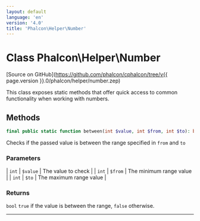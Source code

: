 ```yaml
---
layout: default
language: 'en'
version: '4.0'
title: 'Phalcon\Helper\Number'
---
```

# Class **Phalcon\Helper\Number**

[Source on GitHub](https://github.com/phalcon/cphalcon/tree/v{{ page.version }}.0/phalcon/helper/number.zep)

This class exposes static methods that offer quick access to common functionality when working with numbers.

## Methods
```php
final public static function between(int $value, int $from, int $to): bool
```
Checks if the passed value is between the range specified in `from` and `to`

### Parameters

| `int` | `$value` | The value to check      |
| `int` | `$from`  | The minimum range value |
| `int` | `$to`    | The maximum range value |

### Returns
`bool` `true` if the value is between the range, `false` otherwise.
<hr/>
